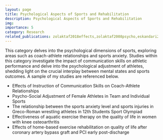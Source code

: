 ```yaml
---
layout: page
title: Psychological Aspects of Sports and Rehabilitation
description: Psychological Aspects of Sports and Rehabilitation
img:
importance: 5
category: Research
related_publications: zolaktaf2018effects,zolaktaf2008psycho,eskandari2016relationship,shadi2011effects,etesami2015effectiveness1
---
```


This category delves into the psychological dimensions of sports, exploring areas such as coach-athlete relationships and sports anxiety. 
Studies within this category investigate the impact of communication skills on athletic performance and delve into the psychological adjustment of athletes,
 shedding light on the crucial interplay between mental states and sports outcomes. A sample of my studies are referenced below. 

-	Effects of Instruction of Communication Skills on Coach-Athlete Relationships
-	Psycho-Social Adjustment of Female Athletes in Team and Individual Sports
-	The relationship between the sports anxiety level and sports injuries in Greco-Roman wrestling athletes in 12th Students Sport Olympiad
-	Effectiveness of aquatic exercise therapy on the quality of life in women with knee osteoarthritis
-	Effects of home-based exercise rehabilitation on quality of life after coronary artery bypass graft and PCI early post-discharge

